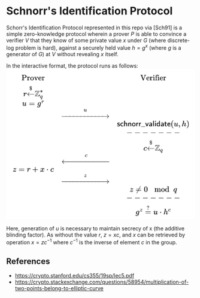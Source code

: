 # Schnorr's Identification Protocol
Schorr's Identification Protocol represented in this repo via \[Sch91\] is a simple zero-knowledge protocol wherein a prover $P$ is able to convince a verifier $V$ that they know of some private value $x$ under $G$ (where discrete-log problem is hard), against a securely held value $h=g^x$ (where $g$ is a generator of $G$) at $V$ without revealing $x$ itself.

In the interactive format, the protocol runs as follows:
![Interactive Schnorr Protocol](assets/interactive_schnorr.png)

Here, generation of $u$ is necessary to maintain secrecy of x (the additive blinding factor). As without the value $r$, $z = x c$, and $x$ can be retrieved by operation $x = z c^{-1}$ where $c^{-1}$ is the inverse of element $c$ in the group.

## References
- https://crypto.stanford.edu/cs355/19sp/lec5.pdf
- https://crypto.stackexchange.com/questions/58954/multiplication-of-two-points-belong-to-elliptic-curve
